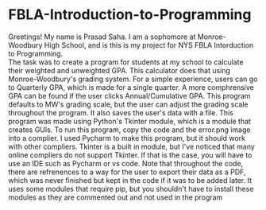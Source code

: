 # FBLA-Introduction-to-Programming
Greetings! My name is Prasad Saha. I am a sophomore at Monroe-Woodbury High School, and is this is my project for NYS FBLA Intorduction to Programming. <br>
The task was to create a program for students at my school to calculate their weighted and unweighted GPA. This calculator does that using Monroe-Woodbury's grading system.
For a simple experience, users can go to Quarterly GPA, which is made for a single quarter. A more comphrensive GPA can be found if the user clicks Annual/Cumulative GPA. This program defaults to MW's grading scale, but the user can adjust the grading scale throughout the program. It also saves the user's data with a file.
This program was made using Python's Tkinter module, which is a module that creates GUIs. To run this program, copy the code and the error.png image into a complier. I used Pycharm to make this program, but it should work with other compliers. 
Tkinter is a built in module, but I've noticed that many online compliers do not support Tkinter. If that is the case, you will have to use an IDE such as Pycharm or vs code.
Note that throughout the code, there are refrenences to a way for the user to export their data as a PDF, which was never finished but kept in the code if it was to be added later. It uses some modules that require pip, but you shouldn't have to install these modules as they are commented out and not used in the program
